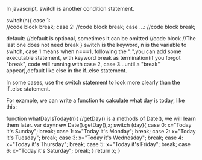 In javascript, switch is another condition statement.

switch(n){
  case 1:  
    //code block
    break;
  case 2:
    //code block
    break;
  case ...:
    //code block
    break;

  default:       //default is optional, sometimes it can be omitted
    //code block
                 //The last one does not need break
}
switch is the keyword, n is the variable to switch, case 1 means when n===1, following the ":",you can add some executable statement, with keyword break as termination(if you forgot "break", code will running with case 2, case 3...until a "break" appear),default like else in the if..else statement.

In some cases, use the switch statement to look more clearly than the if..else statement.

For example, we can write a function to calculate what day is today, like this:

function whatDayIsToday(n){
  //getDay() is a methods of Date(), we will learn them later.
  var day=new Date().getDay(),x; 
  switch (day){
    case 0:
      x="Today it's Sunday";
      break;
    case 1:
      x="Today it's Monday";
      break;
    case 2:
      x="Today it's Tuesday";
      break;
    case 3:
      x="Today it's Wednesday";
      break;
    case 4:
      x="Today it's Thursday";
      break;
    case 5:
      x="Today it's Friday";
      break;
    case 6:
      x="Today it's Saturday";
      break;
  }
  return x;
}